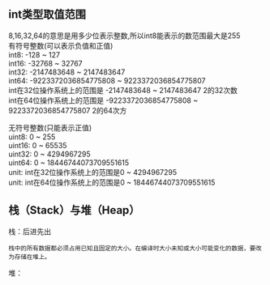 ## int类型取值范围

8,16,32,64的意思是用多少位表示整数,所以int8能表示的数范围最大是255  
有符号整数(可以表示负值和正值)  
int8: -128 ~ 127    
int16: -32768 ~ 32767   
int32: -2147483648 ~ 2147483647     
int64: -9223372036854775808 ~ 9223372036854775807   
int在32位操作系统上的范围是 -2147483648 ~ 2147483647 2的32次数  
int在64位操作系统上的范围是 -9223372036854775808 ~ 9223372036854775807 2的64次方    

无符号整数(只能表示正值)    
uint8: 0 ~ 255  
uint16: 0 ~ 65535   
uint32: 0 ~ 4294967295  
uint64: 0 ~ 18446744073709551615    
unit: int在32位操作系统上的范围是0 ~ 4294967295     
unit: int在64位操作系统上的范围是0 ~ 18446744073709551615  

## 栈（Stack）与堆（Heap）  
栈：后进先出    

    栈中的所有数据都必须占用已知且固定的大小。在编译时大小未知或大小可能变化的数据，要改为存储在堆上。  

堆：